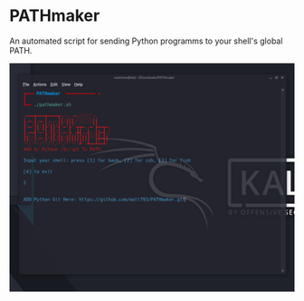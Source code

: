 # PATHmaker
An automated script for sending Python programms to your shell's global PATH.




![Example](screenshot.png "Example")
